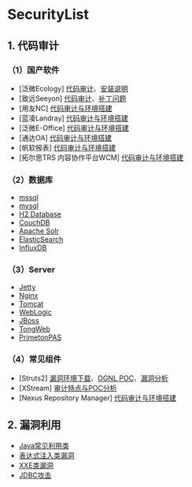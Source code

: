 # SecurityList

## 1. 代码审计 ##

### （1）国产软件 ###

* [泛微Ecology]
[代码审计](https://github.com/ax1sX/SecurityList/blob/main/Java_OA/EcologyAudit.md)、[安装说明](https://github.com/ax1sX/SecurityList/blob/main/Java_OA/Ecology9_install.md)
* [致远Seeyon]
[代码审计](https://github.com/ax1sX/SecurityList/blob/main/Java_OA/SeeyonAudit.md)、[补丁问题](https://github.com/ax1sX/SecurityList/blob/main/Java_OA/Seeyon_clazzDecompile.md)
* [用友NC]
[代码审计与环境搭建](https://github.com/ax1sX/SecurityList/blob/main/Java_OA/yongyou_NC_Audit.md)
* [蓝凌Landray]
[代码审计与环境搭建](https://github.com/ax1sX/SecurityList/blob/main/Java_OA/LandrayEkpAudit.md)
* [泛微E-Office]
[代码审计与环境搭建](https://github.com/ax1sX/SecurityList/blob/main/Other_OA/%E6%B3%9B%E5%BE%AEE-Office.md)
* [通达OA]
[代码审计与环境搭建](https://github.com/ax1sX/SecurityList/blob/main/Other_OA/%E9%80%9A%E8%BE%BEOA.md)
* [帆软报表]
[代码审计与环境搭建](https://github.com/ax1sX/SecurityList/blob/main/Java_OA/FineReportAudit.md)
* [拓尔思TRS 内容协作平台WCM]
[代码审计与环境搭建](https://github.com/ax1sX/SecurityList/blob/main/Java_OA/WCM_Audit.md)


### （2）数据库 ###
* [mssql](https://github.com/ax1sX/SecurityList/blob/main/Database/mssql.md)
* [mysql](https://github.com/ax1sX/SecurityList/blob/main/Database/mysql.md)
* [H2 Database](https://github.com/ax1sX/SecurityList/blob/main/Database/H2%20Database.md)
* [CouchDB](https://github.com/ax1sX/SecurityList/blob/main/Database/CouchDB.md)
* [Apache Solr](https://github.com/ax1sX/SecurityList/blob/main/Database/Apache%20Solr.md)
* [ElasticSearch](https://github.com/ax1sX/SecurityList/blob/main/Database/ElasticSearch.md)
* [InfluxDB](https://github.com/ax1sX/SecurityList/blob/main/Database/InfluxDB.md)


### （3）Server ###
* [Jetty](https://github.com/ax1sX/SecurityList/blob/main/Server/Jetty.md)
* [Nginx](https://github.com/ax1sX/SecurityList/blob/main/Server/Nginx.md)
* [Tomcat](https://github.com/ax1sX/SecurityList/blob/main/Server/Tomcat.md)
* [WebLogic](https://github.com/ax1sX/SecurityList/blob/main/Server/Weblogic.md)
* [JBoss](https://github.com/ax1sX/SecurityList/blob/main/Server/Jboss.md)
* [TongWeb](https://github.com/ax1sX/SecurityList/blob/main/Server/TongWeb.md)
* [PrimetonPAS](https://github.com/ax1sX/SecurityList/blob/main/Server/PrimetonPASAudit.md)

### （4）常见组件 ###
* [Struts2]
[漏洞环境下载](https://github.com/ax1sX/SecurityList/tree/main/Struts2/demo)、[OGNL POC](https://github.com/ax1sX/SecurityList/blob/main/Struts2/POC%E8%A7%A3%E6%9E%90.md)、[漏洞分析](https://github.com/ax1sX/SecurityList/blob/main/Struts2/Struts2%E6%BC%8F%E6%B4%9E%E5%88%86%E6%9E%90.md)
* [XStream]
[审计特点与POC分析](https://github.com/ax1sX/SecurityList/blob/main/Java_OA/xstream.md)
* [Nexus Repository Manager]
[代码审计与环境搭建](https://github.com/ax1sX/SecurityList/blob/main/Java_OA/Nexus%20Repository%20Manager%20Audit.md)


## 2. 漏洞利用 ##

* [Java常见利用类](https://github.com/ax1sX/SecurityList/blob/main/JavaVulType/%E5%B8%B8%E8%A7%81%E5%88%A9%E7%94%A8%E7%B1%BB.md)
* [表达式注入类漏洞](https://github.com/ax1sX/SecurityList/blob/main/JavaVulType/Expression.md)
* [XXE类漏洞](https://github.com/ax1sX/SecurityList/blob/main/JavaVulType/XXE.md)
* [JDBC攻击](https://github.com/ax1sX/SecurityList/blob/main/JavaVulType/JDBC.md)







